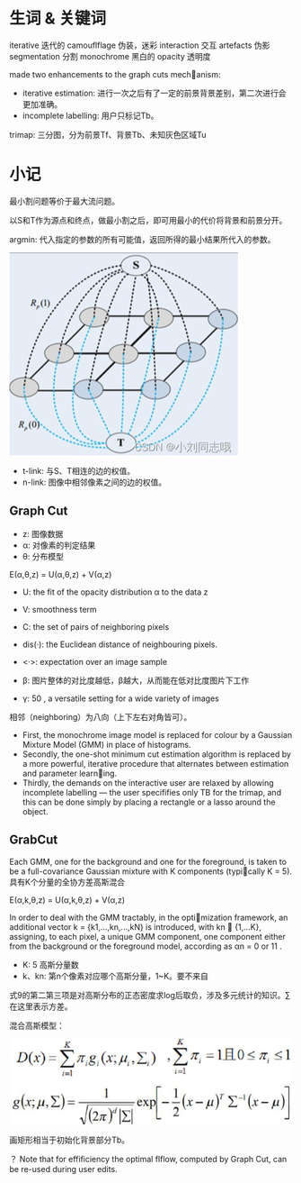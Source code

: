 # 生词 & 关键词

iterative 迭代的
camouflflage 伪装，迷彩
interaction 交互
artefacts 伪影
segmentation 分割
monochrome 黑白的
opacity 透明度

made two enhancements to the graph cuts mechanism:
- iterative estimation: 进行一次之后有了一定的前景背景差别，第二次进行会更加准确。
- incomplete labelling: 用户只标记Tb。

trimap: 三分图，分为前景Tf、背景Tb、未知灰色区域Tu

# 小记

最小割问题等价于最大流问题。

以S和T作为源点和终点，做最小割之后，即可用最小的代价将背景和前景分开。

argmin: 代入指定的参数的所有可能值，返回所得的最小结果所代入的参数。

![300](assets/uTools_1683951997207.png)

- t-link: 与S、T相连的边的权值。
- n-link: 图像中相邻像素之间的边的权值。
## Graph Cut

- z: 图像数据
- α: 对像素的判定结果
- θ: 分布模型

E(α,θ,z) = U(α,θ,z) + V(α,z)


- U: the fit of the opacity distribution α to the data z
- V: smoothness term

- C: the set of pairs of neighboring pixels
- dis(·): the Euclidean distance of neighbouring pixels.
- <·>: expectation over an image sample
- β: 图片整体的对比度越低，β越大，从而能在低对比度图片下工作
- γ: 50 , a versatile setting for a wide variety of images

相邻（neighboring）为八向（上下左右对角皆可）。

- First, the monochrome image model is replaced for colour by a Gaussian Mixture Model (GMM) in place of histograms. 
- Secondly, the one-shot minimum cut estimation algorithm is replaced by a more powerful, iterative procedure that alternates between estimation and parameter learning. 
- Thirdly, the demands on the interactive user are relaxed by allowing incomplete labelling — the user specififies only TB for the trimap, and this can be done simply by placing a rectangle or a lasso around the object.

## GrabCut

Each GMM, one for the background and one for the foreground, is taken to be a full-covariance Gaussian mixture with K components (typically K = 5).具有K个分量的全协方差高斯混合

E(α,k,θ,z) = U(α,k,θ,z) + V(α,z)

In order to deal with the GMM tractably, in the optimization framework, an additional vector k = {k1,...,kn,...,kN} is introduced, with kn ∈ {1,...K}, assigning, to each pixel, a unique GMM component, one component either from the background or the foreground model, according as αn = 0 or 11 .

- K: 5 高斯分量数
- k、kn: 第n个像素对应哪个高斯分量，1~K。要不来自

式9的第二第三项是对高斯分布的正态密度求log后取负，涉及多元统计的知识。∑在这里表示方差。

混合高斯模型：

![](assets/uTools_1683950332223.png)

画矩形相当于初始化背景部分Tb。

？ Note that for effificiency the optimal flflow, computed by Graph Cut, can be re-used during user edits.












